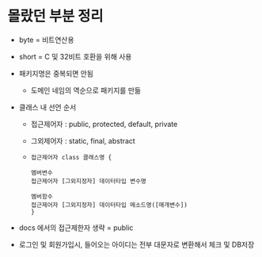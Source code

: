 
# 몰랐던 부분 정리

- byte = 비트연산용
- short = C 및 32비트 호환을 위해 사용

- 패키지명은 중복되면 안됨
    - 도메인 네임의 역순으로 패키지를 만듦


- 클래스 내 선언 순서
    - 접근제어자 : public, protected, default, private
    - 그외제어자 : static, final, abstract

    - ```
      접근제어자 class 클래스명 {
      
      멤버변수
      접근제어자 [그외지정자] 데이터타입 변수명
      
      멤버함수
      접근제어자 [그외지정자] 데이터타입 메소드명([매개변수])
      }

- docs 에서의 접근제한자 생략 = public

- 로그인 및 회원가입시, 들어오는 아이디는 전부 대문자로 변환해서 체크 및 DB저장